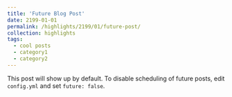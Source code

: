 ```yaml
---
title: 'Future Blog Post'
date: 2199-01-01
permalink: /highlights/2199/01/future-post/
collection: highlights
tags:
  - cool posts
  - category1
  - category2
---
```


This post will show up by default. To disable scheduling of future posts, edit `config.yml` and set `future: false`. 
